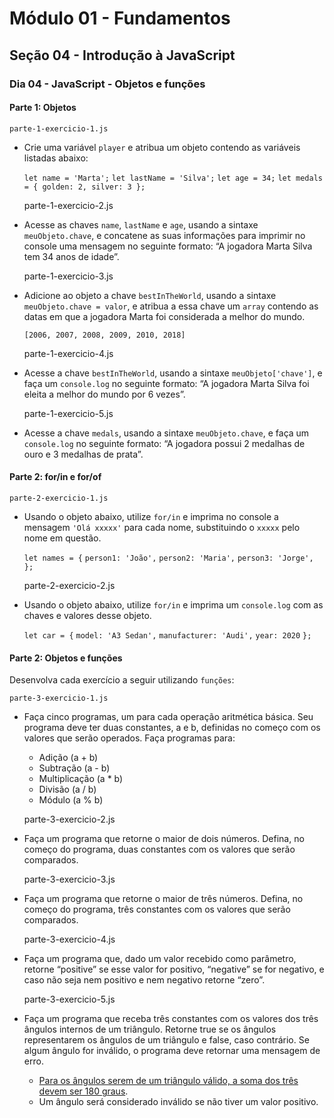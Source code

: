 # Módulo 01 - Fundamentos
## Seção 04 - Introdução à JavaScript
### Dia 04 - JavaScript - Objetos e funções

#### Parte 1: Objetos

    parte-1-exercicio-1.js

- Crie uma variável `player` e atribua um objeto contendo as variáveis listadas abaixo:

    `let name = 'Marta';`
    `let lastName = 'Silva';`
    `let age = 34;`
    `let medals = { golden: 2, silver: 3 };`


    parte-1-exercicio-2.js

- Acesse as chaves `name`, `lastName` e `age`, usando a sintaxe `meuObjeto.chave`, e concatene as suas informações para imprimir no console uma mensagem no seguinte formato: “A jogadora Marta Silva tem 34 anos de idade”.


    parte-1-exercicio-3.js

- Adicione ao objeto a chave `bestInTheWorld`, usando a sintaxe `meuObjeto.chave = valor`, e atribua a essa chave um `array` contendo as datas em que a jogadora Marta foi considerada a melhor do mundo.

    `[2006, 2007, 2008, 2009, 2010, 2018]`


    parte-1-exercicio-4.js

- Acesse a chave `bestInTheWorld`, usando a sintaxe `meuObjeto['chave']`, e faça um `console.log` no seguinte formato: “A jogadora Marta Silva foi eleita a melhor do mundo por 6 vezes”.


    parte-1-exercicio-5.js

- Acesse a chave `medals`, usando a sintaxe `meuObjeto.chave`, e faça um `console.log` no seguinte formato: “A jogadora possui 2 medalhas de ouro e 3 medalhas de prata”.

#### Parte 2: for/in e for/of

    parte-2-exercicio-1.js

- Usando o objeto abaixo, utilize `for/in` e imprima no console a mensagem `'Olá xxxxx'` para cada nome, substituindo o `xxxxx` pelo nome em questão.

    `let names = {`
    `person1: 'João',`
    `person2: 'Maria',`
    `person3: 'Jorge',`
    `};`


    parte-2-exercicio-2.js

- Usando o objeto abaixo, utilize `for/in` e imprima um `console.log` com as chaves e valores desse objeto.

    `let car = {`
    `model: 'A3 Sedan',`
    `manufacturer: 'Audi',`
    `year: 2020`
    `};`

#### Parte 2: Objetos e funções

Desenvolva cada exercício a seguir utilizando `funções`:


    parte-3-exercicio-1.js

- Faça cinco programas, um para cada operação aritmética básica. Seu programa deve ter duas constantes, a e b, definidas no começo com os valores que serão operados. Faça programas para:
    - Adição (a + b)
    - Subtração (a - b)
    - Multiplicação (a * b)
    - Divisão (a / b)
    - Módulo (a % b)


    parte-3-exercicio-2.js

- Faça um programa que retorne o maior de dois números. Defina, no começo do programa, duas constantes com os valores que serão comparados.


    parte-3-exercicio-3.js

- Faça um programa que retorne o maior de três números. Defina, no começo do programa, três constantes com os valores que serão comparados.


    parte-3-exercicio-4.js

- Faça um programa que, dado um valor recebido como parâmetro, retorne “positive” se esse valor for positivo, “negative” se for negativo, e caso não seja nem positivo e nem negativo retorne “zero”.


    parte-3-exercicio-5.js

- Faça um programa que receba três constantes com os valores dos três ângulos internos de um triângulo. Retorne true se os ângulos representarem os ângulos de um triângulo e false, caso contrário. Se algum ângulo for inválido, o programa deve retornar uma mensagem de erro.
    - [Para os ângulos serem de um triângulo válido, a soma dos três devem ser 180 graus](https://blogdoenem.com.br/triangulos-propriedades/).
    - Um ângulo será considerado inválido se não tiver um valor positivo.